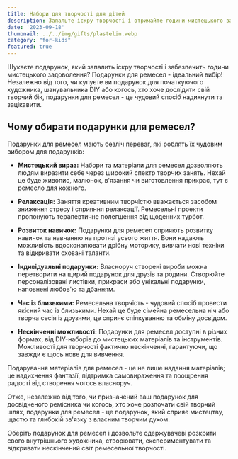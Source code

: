```yaml
---
title: Набори для творчості для дітей
description: Запальте іскру творчості і отримайте години мистецького задоволення з ідеальним подарунком для ремесел.
date: '2023-09-18'
thumbnail: ../../img/gifts/plastelin.webp
category: "for-kids"
featured: true
---
```

Шукаєте подарунок, який запалить іскру творчості і забезпечить години мистецького задоволення? Подарунки для ремесел - ідеальний вибір! Незалежно від того, чи купуєте ви подарунок для початкуючого художника, шанувальника DIY або когось, хто хоче дослідити свій творчий бік, подарунки для ремесел - це чудовий спосіб надихнути та зацікавити.

## Чому обирати подарунки для ремесел?

Подарунки для ремесел мають безліч переваг, які роблять їх чудовим вибором для подарунків:

- **Мистецький вираз:** Набори та матеріали для ремесел дозволяють людям виразити себе через широкий спектр творчих занять. Нехай це буде живопис, малюнок, в'язання чи виготовлення прикрас, тут є ремесло для кожного.

- **Релаксація:** Заняття креативним творчістю вважається засобом зниження стресу і сприяння релаксації. Ремесельні проекти пропонують терапевтичне полегшення від щоденних турбот.

- **Розвиток навичок:** Подарунки для ремесел сприяють розвитку навичок та навчанню на протязі усього життя. Вони надають можливість вдосконалювати дрібну моторику, вивчати нові техніки та відкривати сховані таланти.

- **Індивідуальні подарунки:** Власноруч створені вироби можна перетворити на щирий подарунок для друзів та родини. Створюйте персоналізовані листівки, прикраси або унікальні подарунки, наповнені любов'ю та дбанням.

- **Час із близькими:** Ремесельна творчість - чудовий спосіб провести якісний час із близькими. Нехай це буде сімейна ремесельна ніч або творча сесія із друзями, це сприяє спілкуванню та обміну досвідом.

- **Нескінченні можливості:** Подарунки для ремесел доступні в різних формах, від DIY-наборів до мистецьких матеріалів та інструментів. Можливості для творчості фактично нескінченні, гарантуючи, що завжди є щось нове для вивчення.

Подарування матеріалів для ремесел - це не лише надання матеріалів; це надихнення фантазії, підтримка самовираження та поощрення радості від створення чогось власноруч.

Отже, незалежно від того, чи призначений ваш подарунок для досвідченого ремісника чи когось, хто хоче розпочати свій творчий шлях, подарунки для ремесел - це подарунок, який сприяє мистецтву, щастю та глибокій зв'язку з власним творчим духом.

Оберіть подарунок для ремесел і дозвольте одержувачеві розкрити свого внутрішнього художника, створювати, експериментувати та відкривати нескінчений світ ремесельної творчості.
